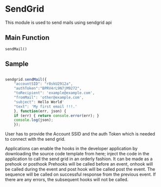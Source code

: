 # SendGrid
This module is used to send mails using sendgrid api 

## Main Function
    sendMail()
## Sample

```javascript

sendgrid.sendMail({
    "accountSID": "r8skU2912a",
    "authToken":"BPRV4rL9N7jM9272",
    "toRecipient": 'example@example.com',
    "fromMail": 'other@example.com',
    "subject": Hello World'
    "text": 'My first email !!!.'
    }, function(err, json) {
    if (err) { return console.error(err); }
    console.log(json);
    });
```
User has to provide the Account SSID and the auth Token which is needed to connect with 
the send grid. 

Applications can enable the hooks in the developer application by downloading the source code template from here; 
inject the code in the application to call the send grid in an orderly fashion. It can be made as a prehook or posthook 
Prehooks will be called before an event, onhook will be called during the event and post hook will be called post 
the event. The sequence will be called on successful response from the previous event. If there are any errors,
the subsequent hooks will not be called.
